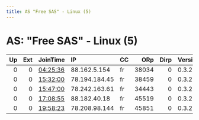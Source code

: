 ```yaml
---
title: AS "Free SAS" - Linux (5)
---
```


# AS: "Free SAS" - Linux (5)

|   Up |   Ext | JoinTime                                                                                            | IP            | CC   |   ORp |   Dirp | Version   | Contact   | Nickname      |   eFamMembers |
|-----:|------:|:----------------------------------------------------------------------------------------------------|:--------------|:-----|------:|-------:|:----------|:----------|:--------------|--------------:|
|    0 |     0 | [04:25:36](https://metrics.torproject.org/rs.html#details/4D35A5AFC5A5A49B0943979FE6C8374BAF2A6409) | 88.162.5.154  | fr   | 38034 |      0 | 0.3.2.10  | None      | UbuntuCore228 |             1 |
|    0 |     0 | [15:32:00](https://metrics.torproject.org/rs.html#details/ECB6B4084A9D65750E8715A5208DC6F045AC0F88) | 78.194.184.45 | fr   | 38459 |      0 | 0.3.2.10  | None      | UbuntuCore228 |             1 |
|    0 |     0 | [15:47:00](https://metrics.torproject.org/rs.html#details/3953B103CF0BC943A85763578728590FD5F3B79C) | 78.242.163.61 | fr   | 34443 |      0 | 0.3.2.10  | None      | UbuntuCore228 |             1 |
|    0 |     0 | [17:08:55](https://metrics.torproject.org/rs.html#details/89A28555D89E90D1F76ECA04915408F4FAB9E9D9) | 88.182.40.18  | fr   | 45519 |      0 | 0.3.2.10  | None      | UbuntuCore228 |             1 |
|    0 |     0 | [19:58:23](https://metrics.torproject.org/rs.html#details/C686F94C773A66AB0285AE61DDC8344995991A49) | 78.208.98.144 | fr   | 45851 |      0 | 0.3.2.10  | None      | UbuntuCore228 |             1 |
